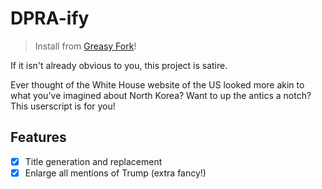 # DPRA-ify
> Install from [Greasy Fork](https://greasyfork.org/en/scripts/529524-dpra-ify)!

If it isn't already obvious to you, this project is satire.

Ever thought of the White House website of the US looked more akin to what you've imagined about North Korea? Want to up the antics a notch? This userscript is for you!

## Features
- [x] Title generation and replacement
- [x] Enlarge all mentions of Trump (extra fancy!)

